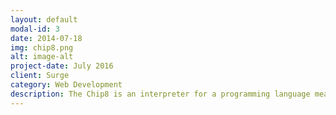 ```yaml
---
layout: default
modal-id: 3
date: 2014-07-18
img: chip8.png
alt: image-alt
project-date: July 2016
client: Surge
category: Web Development
description: The Chip8 is an interpreter for a programming language meant to make simple video games. I have always been interested in emulators since I first played with them as a child. This was my first foray into implementing one!  For anyone interested in getting started with emulators, the chip-8 system is commonly recommended as a good place to start. <a href="http://evanhackett.com/chip8/">Click here to play.</a> Or <a href="https://github.com/evanhackett/chip8">view code on github.</a>
---
```

